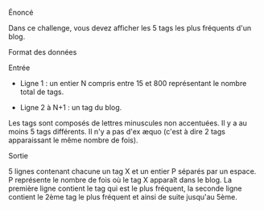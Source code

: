 Énoncé



Dans ce challenge, vous devez afficher les 5 tags les plus fréquents d'un blog.



Format des données



Entrée

- Ligne 1 : un entier N compris entre 15 et 800 représentant le nombre total de tags.

- Ligne 2 à N+1 : un tag du blog.

Les tags sont composés de lettres minuscules non accentuées. Il y a au moins 5 tags différents. Il n'y a pas d'ex æquo (c'est à dire 2 tags apparaissant le même nombre de fois).



Sortie

5 lignes contenant chacune un tag X et un entier P séparés par un espace. P représente le nombre de fois où le tag X apparaît dans le blog. La première ligne contient le tag qui est le plus fréquent, la seconde ligne contient le 2ème tag le plus fréquent et ainsi de suite jusqu'au 5ème.